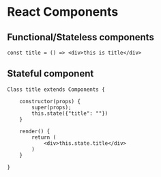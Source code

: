 # React Components

## Functional/Stateless components

```
const title = () => <div>this is title</div>
```

## Stateful component

```
Class title extends Components {

    constructor(props) {
        super(props);
        this.state({"title": ""})
    }

    render() {
        return (
            <div>this.state.title</div>
        )
    }

}
```

